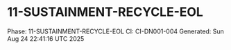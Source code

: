 # 11-SUSTAINMENT-RECYCLE-EOL
Phase: 11-SUSTAINMENT-RECYCLE-EOL
CI: CI-DN001-004
Generated: Sun Aug 24 22:41:16 UTC 2025
